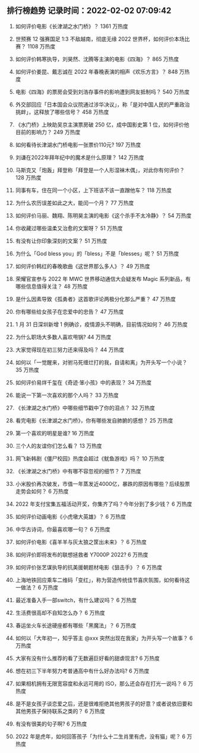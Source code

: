 
## 排行榜趋势 记录时间：2022-02-02 07:09:42
  
  1. 如何评价电影《长津湖之水门桥》？ 1361 万热度
    
  2. 世预赛 12 强赛国足 1:3 不敌越南，彻底无缘 2022 世界杯，如何评价本场比赛？ 1108 万热度
    
  3. 如何评价韩寒执导，刘昊然、沈腾等主演的电影《四海》？ 865 万热度
    
  4. 如何评价姜昆、戴志诚在 2022 年春晚表演的相声《欢乐方言》？ 848 万热度
    
  5. 电影《四海》的票房会受到刘浩存事件的影响遭到网友抵制吗？ 540 万热度
    
  6. 外交部回应「日本国会众议院通过涉华决议」，称「是对中国人民的严重政治挑衅」，这释放了哪些信号？ 458 万热度
    
  7. 《水门桥》上映助吴京主演票房破 250 亿，成中国影史第 1 位，如何评价他目前的影响力？ 249 万热度
    
  8. 如何看待长津湖水门桥电影一张票价110元? 197 万热度
    
  9. 刘谦在2022年拜年纪中的魔术是什么原理？ 142 万热度
    
  10. 马斯克又「炮轰」拜登称「拜登是一个人形湿袜木偶」，对此你有何评价？ 128 万热度
    
  11. 同事有车，住在同一个小区，上下班该不该一直蹭他车？ 118 万热度
    
  12. 为什么农历误差如此之大，能闰一个月？ 77 万热度
    
  13. 如何评价马丽、魏翔、陈明昊主演的电影《这个杀手不太冷静》？ 54 万热度
    
  14. 你收藏过哪些温柔又治愈的文案呀？ 51 万热度
    
  15. 有没有让你印象深刻的文案？ 51 万热度
    
  16. 为什么「God bless you」的「bless」不是「blesses」呢？ 51 万热度
    
  17. 如何评价韩红的春晚歌曲《这世界那么多人》？ 49 万热度
    
  18. 荣耀官宣参与 2022 年 MWC 世界移动通信大会疑发布 Magic 系列新品，有哪些信息值得关注？ 48 万热度
    
  19. 是什么因素导致《孤勇者》这首歌评论两极分化那么严重？ 47 万热度
    
  20. 你有哪些给女孩子在恋爱中的忠告？ 47 万热度
    
  21. 1 月 31 日深圳新增 1 例确诊，疫情源头不明确，目前情况如何？ 46 万热度
    
  22. 为什么职场大多数人喜欢甩锅? 44 万热度
    
  23. 大家觉得现在初三努力还来得及吗？ 44 万热度
    
  24. 如何以「一觉醒来，对驸马死缠烂打的我，自请和离」为开头写一个小说？ 35 万热度
    
  25. 如何评价易烊千玺在《奇迹·笨小孩》中的表现？ 34 万热度
    
  26. 能说一下第一次喜欢的那个人吗？ 33 万热度
    
  27. 《长津湖之水门桥》中哪些细节戳中了你的泪点？ 32 万热度
    
  28. 看完电影《长津湖之水门桥》，你有哪些发自肺腑的感想？ 25 万热度
    
  29. 第一个喜欢的明星是谁? 16 万热度
    
  30. 三个人的友谊你们怎么看？ 13 万热度
    
  31. 网飞新韩剧《僵尸校园》热度会超过《鱿鱼游戏》吗？ 10 万热度
    
  32. 《长津湖之水门桥》中有哪不容忽视的细节？ 7 万热度
    
  33. 小米股价再次破发，市值一年蒸发近4000亿，暴跌的原因有哪些？后续股票走势会如何？ 6 万热度
    
  34. 2022 年支付宝集五福活动开奖，你集齐了吗？今年分到了多少钱？ 6 万热度
    
  35. 如何评价动画电影《小虎墩大英雄》？ 6 万热度
    
  36. 中华古诗词，你最喜欢哪一句？ 6 万热度
    
  37. 如何评价电影《喜羊羊与灰太狼之筐出未来》？ 6 万热度
    
  38. 如何评价即将发布的联想拯救者 Y7000P 2022? 6 万热度
    
  39. 如何评价张艺谋执导的抗美援朝题材电影《狙击手》？ 6 万热度
    
  40. 上海地铁回应乘车二维码「变红」，称为营造传统佳节喜庆氛围，如何看待这一做法？ 6 万热度
    
  41. 最近准备入手一部switch，有什么建议吗？ 6 万热度
    
  42. 生活费很高却不自知怎么办？ 6 万热度
    
  43. 春运坐火车长途硬座都有哪些「黑魔法」？ 6 万热度
    
  44. 如何以「大年初一，知乎答主 @xxx 突然出现在我家」为开头写一个故事？ 6 万热度
    
  45. 大家有没有什么推荐的看了无数遍巨好看的甜虐现言? 6 万热度
    
  46. 想在初三下半年努力考普通高中有什么好办法吗? 6 万热度
    
  47. 如果相机拥有无限宽容度和永远可用的 ISO，那么还会存在打光一说吗？ 6 万热度
    
  48. 是不是女孩子谈恋爱之后，还是很难拒绝其他男孩子的好意？或者说依旧要和其他男孩子保持联系之类的？ 6 万热度
    
  49. 有没有很美的句子啊? 6 万热度
    
  50. 2022 年是虎年，如何回答孩子「为什么十二生肖里有虎，没有猫」呢？ 6 万热度
    